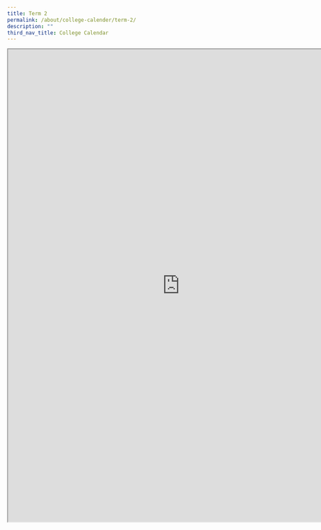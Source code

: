 ```yaml
---
title: Term 2
permalink: /about/college-calender/term-2/
description: ""
third_nav_title: College Calendar
---
```

<iframe src="https://docs.google.com/document/d/e/2PACX-1vQcvR_CaCIajJgLYRY1VO7cvuFmJzGgf1s76U5RjtoDg7DJq6-AsVt9i5y39X7rMw/pub?embedded=true" width=800px height=1100px scrolling="no"></iframe>